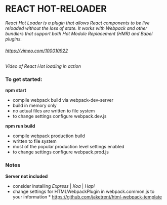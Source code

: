 # REACT HOT-RELOADER 

*React Hot Loader is a plugin that allows React components to be live reloaded without the loss of state. It works with Webpack and other bundlers that support both Hot Module Replacement (HMR) and Babel plugins.*



###### https://vimeo.com/100010922
*Video of React Hot loading in action*


### To get started:

  **npm start** 
   * compile webpack build via webpack-dev-server  
   * build in memory only
   * no actual files are written to file system
   * to change settings configure webpack.dev.js
    
  **npm run build** 
   * compile webpack production build
   * written to file system
   * most of the popular production level settings enabled
   * to change settings configure webpack.prod.js


### Notes

  **Server not included**
   * consider installing *Express* | *Koa* | *Hapi*
   * change settings for HTMLWebpackPlugin in webpack.common.js to your information
    * https://github.com/jaketrent/html-webpack-template

